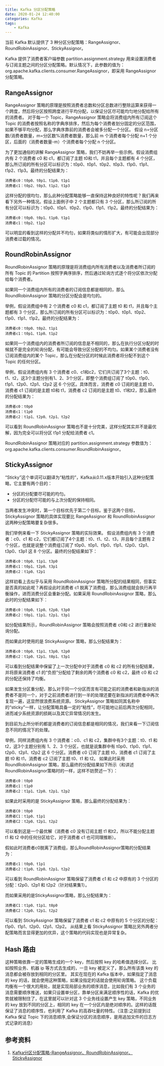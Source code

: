 ```yaml
---
title: Kafka 分区分配策略
date: 2020-01-24 12:40:00
categories: Kafka
tags:
    - Kafka
---
```

当前 Kafka 默认提供了 3 种分区分配策略：RangeAssignor、 RoundRobinAssignor、StickyAssignor。

Kafka 提供了消费者客户端参数 partition.assignment.strategy 用来设置消费者与订阅主题之间的分区分配策略。默认情况下，此参数的值为：org.apache.kafka.clients.consumer.RangeAssignor，即采用 RangeAssignor 分配策略。

## RangeAssignor
RangeAssignor 策略的原理是按照消费者总数和分区总数进行整除运算来获得一个跨度，然后将分区按照跨度进行平均分配，以保证分区尽可能均匀地分配给所有的消费者。
对于每一个 Topic，RangeAssignor 策略会将消费组内所有订阅这个 Topic 的消费者按照名称的字典序排序，然后为每个消费者划分固定的分区范围，如果不够平均分配，那么字典序靠前的消费者会被多分配一个分区。
假设 n=分区数/消费者数量，m=分区数%消费者数量，那么前 m 个消费者每个分配 n+1 个分区，后面的（消费者数量-m）个消费者每个分配 n 个分区。

为了更加通俗的讲解 RangeAssignor 策略，我们不妨再举一些示例。假设消费组内有 2 个消费者 c0 和 c1，都订阅了主题 t0和 t1，并且每个主题都有 4 个分区，那么所订阅的所有分区可以标识为：t0p0、t0p1、t0p2、t0p3、t1p0、t1p1、t1p2、t1p3。最终的分配结果为：
```
消费者c0：t0p0、t0p1、t1p0、t1p1
消费者c1：t0p2、t0p3、t1p2、t1p3
```

这样分配的很均匀，那么此种分配策略能够一直保持这种良好的特性呢？我们再来看下另外一种情况。假设上面例子中 2 个主题都只有 3 个分区，那么所订阅的所有分区可以标识为：t0p0、t0p1、t0p2、t1p0、t1p1、t1p2。最终的分配结果为：
```
消费者c0：t0p0、t0p1、t1p0、t1p1
消费者c1：t0p2、t1p2
```

可以明显的看到这样的分配并不均匀，如果将类似的情形扩大，有可能会出现部分消费者过载的情况。

## RoundRobinAssignor
RoundRobinAssignor 策略的原理是将消费组内所有消费者以及消费者所订阅的所有 Topic 的 Partition 按照字典序排序，然后通过轮询方式逐个将分区依次分配给每个消费者。

如果同一个消费组内所有的消费者的订阅信息都是相同的，那么 RoundRobinAssignor 策略的分区分配会是均匀的。

举例，假设消费组中有 2 个消费者 c0 和 c1，都订阅了主题 t0 和 t1，并且每个主题都有 3 个分区，那么所订阅的所有分区可以标识为：t0p0、t0p1、t0p2、t1p0、t1p1、t1p2。最终的分配结果为：
```
消费者c0：t0p0、t0p2、t1p1
消费者c1：t0p1、t1p0、t1p2
```

如果同一个消费组内的消费者所订阅的信息是不相同的，那么在执行分区分配的时候就不是完全的轮询分配，有可能会导致分区分配的不均匀。如果某个消费者没有订阅消费组内的某个 Topic，那么在分配分区的时候此消费者将分配不到这个 Topic 的任何分区。

举例，假设消费组内有 3 个消费者 c0、c1和c2，它们共订阅了3个主题：t0、t1、t2，这3个主题分别有1、2、3个分区，即整个消费组订阅了 t0p0、t1p0、t1p1、t2p0、t2p1、t2p2 这 6 个分区。具体而言，消费者 c0 订阅的是主题 t0，消费者 c1 订阅的是主题  t0和 t1，消费者 c2 订阅的是主题 t0、t1和t2，那么最终的分配结果为：
```
消费者c0：t0p0
消费者c1：t1p0
消费者c2：t1p1、t2p0、t2p1、t2p2
```

可以看到 RoundRobinAssignor 策略也不是十分完美，这样分配其实并不是最优解，因为完全可以将分区 t1p1 分配给消费者 c1。

RoundRobinAssignor 策略对应的 partition.assignment.strategy 参数值为：org.apache.kafka.clients.consumer.RoundRobinAssignor。

## StickyAssignor
“Sticky”这个单词可以翻译为“粘性的”，Kafka从0.11.x版本开始引入这种分配策略，它主要有两个目的：
* 分区的分配要尽可能的均匀。
* 分区的分配尽可能的与上次分配的保持相同。

当两者发生冲突时，第一个目标优先于第二个目标。鉴于这两个目标，StickyAssignor 策略的具体实现要比 RangeAssignor 和 RoundRobinAssignor 这两种分配策略要复杂很多。

我们举例来看一下 StickyAssignor 策略的实际效果。
假设消费组内有 3 个消费者：c0、c1 和 c2，它们都订阅了4个主题：t0、t1、t2、t3，并且每个主题有 2 个分区，也就是说整个消费组订阅了 t0p0、t0p1、t1p0、t1p1、t2p0、t2p1、t3p0、t3p1 这 8 个分区。最终的分配结果如下：
```
消费者c0：t0p0、t1p1、t3p0
消费者c1：t0p1、t2p0、t3p1
消费者c2：t1p0、t2p1
```

这样初看上去似乎与采用 RoundRobinAssignor 策略所分配的结果相同，但事实是否真的如此呢？再假设此时消费者 c1 脱离了消费组，那么消费组就会执行再平衡操作，进而消费分区会重新分配。如果采用 RoundRobinAssignor 策略，那么此时的分配结果如下：
```
消费者c0：t0p0、t1p0、t2p0、t3p0
消费者c2：t0p1、t1p1、t2p1、t3p1
```
如分配结果所示，RoundRobinAssignor 策略会按照消费者  c0和 c2 进行重新轮询分配。

而如果此时使用的是 StickyAssignor 策略，那么分配结果为：
```
消费者c0：t0p0、t1p1、t3p0、t2p0
消费者c2：t1p0、t2p1、t0p1、t3p1
```
可以看到分配结果中保留了上一次分配中对于消费者 c0 和 c2 的所有分配结果，并将原来消费者 c1 的“负担”分配给了剩余的两个消费者 c0 和 c2，最终 c0 和 c2 的分配还保持了均衡。

如果发生分区重分配，那么对于同一个分区而言有可能之前的消费者和新指派的消费者不是同一个，对于之前消费者进行到一半的处理还要在新指派的消费者中再次复现一遍，这显然很浪费系统资源。
StickyAssignor 策略如同其名称中的“sticky”一样，让分配策略具备一定的“粘性”，尽可能地让前后两次分配相同，进而减少系统资源的损耗以及其它异常情况的发生。

到目前为止所分析的都是消费者的订阅信息都是相同的情况，我们来看一下订阅信息不同的情况下的处理。

举例，同样消费组内有 3 个消费者：c0、c1 和 c2，集群中有3个主题：t0、t1 和 t2，这3个主题分别有 1、2、3 个分区，也就是说集群中有 t0p0、t1p0、t1p1、t2p0、t2p1、t2p2 这 6 个分区。消费者 c0 订阅了主题 t0，消费者 c1 订阅了主题 t0 和 t1，消费者 c2 订阅了主题 t0、t1 和 t2。
如果此时采用 RoundRobinAssignor 策略，那么最终的分配结果如下所示（和讲述RoundRobinAssignor策略时的一样，这样不妨赘述一下）：
```
消费者c0：t0p0
消费者c1：t1p0
消费者c2：t1p1、t2p0、t2p1、t2p2
```

如果此时采用的是 StickyAssignor 策略，那么最终的分配结果为：
```
消费者C0：t0p0
消费者C1：t1p0、t1p1
消费者C2：t2p0、t2p1、t2p2
```
可以看到这是一个最优解（消费者 c0 没有订阅主题 t1 和t2，所以不能分配主题 t1 和 t2 中的任何分区给它，对于消费者 c1 也可同理推断）。

假如此时消费者c0脱离了消费组，那么RoundRobinAssignor策略的分配结果为：
```
消费者c1：t0p0、t1p1
消费者c2：t1p0、t2p0、t2p1、t2p2
```
可以看到 RoundRobinAssignor 策略保留了消费者 c1 和 c2 中原有的 3 个分区的分配：t2p0、t2p1 和 t2p2（针对结果集1）。

而如果采用的是StickyAssignor策略，那么分配结果为：
```
消费者C1：t1p0、t1p1、t0p0
消费者C2：t2p0、t2p1、t2p2
```
可以看到 StickyAssignor 策略保留了消费者 c1 和 c2 中原有的 5 个分区的分配：t1p0、t1p1、t2p0、t2p1、t2p2。
从结果上看 StickyAssignor 策略比另外两者分配策略而言显得更加的优异，这个策略的代码实现也是异常复杂。

## Hash 路由
这种策略依靠一定的策略生成的一个 key，然后按照 key 的哈希值选择分区。
比如按照业务、机器 ip 等方式去生成的，一旦 key 被定义了，那么所有该类 key 的消息都会被存放到相同的分区里。
其实在现在的 Kafka 版本中，如果指定了消息的 key 的话，就会使用这种策略，如果没指定的话就会使用轮询策略。
这个负载均衡有一个很大的用处，就是实现局部业务的顺序消息，比如我们有 3 个业务的消息需要顺序推送，如果只设置单分区，靠单分区来满足顺序性的话，Kafka 的优势就被限制住了，在这里就可以针对这 3 个业务线设置产生 key 策略，不同业务的 key 放到不同的分区上，相同的 key 在一个分区内是绝对顺序的。这样的话既保证了消息的顺序性，也利用了 Kafka 的高吞吐量的特性。（注意:之前提到过 Kafka 保证 Topic 下的消息顺序,会保证分区的消息顺序，是用追加文件的日志方式记录的消息）


## 参考资料
1. [Kafka分区分配策略-RangeAssignor、RoundRobinAssignor、StickyAssignor](https://www.cnblogs.com/felixzh/p/11935693.html)

